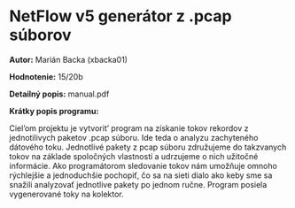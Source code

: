 # NetFlow v5 generátor z .pcap súborov

**Autor:** Marián Backa (xbacka01)

**Hodnotenie:** 15/20b

**Detailný popis:** manual.pdf

**Krátky popis programu:** 

Ciel’om projektu je vytvorit’ program na získanie tokov rekordov z jednotilivych paketov .pcap súboru.
Ide teda o analyzu zachyteného dátového toku. Jednotlivé pakety z pcap súboru združujeme do takzvanych tokov na základe spoločných vlastností a udrzujeme o nich užitočné informácie. 
Ako programátorom sledovanie tokov nám umožňuje omnoho rýchlejšie a jednoduchšie pochopiť, čo sa na sieti dialo ako keby sme sa snažili analyzovať jednotlive pakety 
po jednom ručne. Program posiela vygenerované toky na kolektor.
